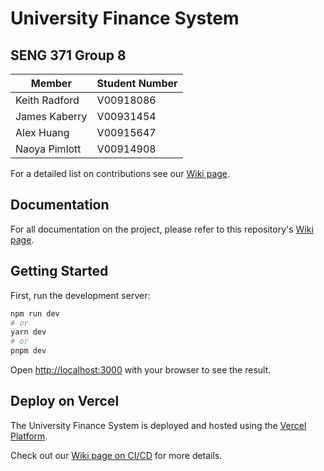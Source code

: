 # University Finance System

## SENG 371 Group 8

| Member        | Student Number |
| ------------- | -------------- |
| Keith Radford | V00918086      |
| James Kaberry | V00931454      |
| Alex Huang    | V00915647      |
| Naoya Pimlott | V00914908      |

For a detailed list on contributions see our [Wiki page](https://github.com/keithradford/university-finance-system/wiki/Contributions).

## Documentation

For all documentation on the project, please refer to this repository's [Wiki page](https://github.com/keithradford/university-finance-system/wiki).

## Getting Started

First, run the development server:

```bash
npm run dev
# or
yarn dev
# or
pnpm dev
```

Open [http://localhost:3000](http://localhost:3000) with your browser to see the result.

## Deploy on Vercel

The University Finance System is deployed and hosted using the [Vercel Platform](https://vercel.com).

Check out our [Wiki page on CI/CD](https://github.com/keithradford/university-finance-system/wiki/Continuous-Integration-&-Continuous-Deployment) for more details.
